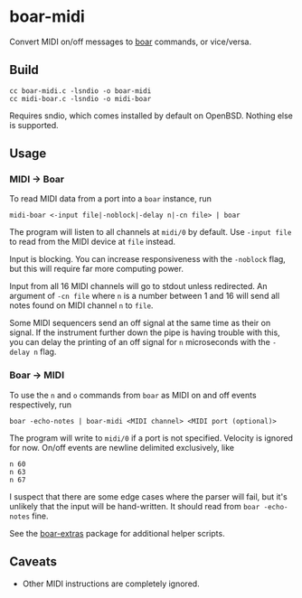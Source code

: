 # boar-midi

Convert MIDI on/off messages to [boar](https://github.com/jimd1989/boar) commands, or vice/versa.

## Build

    cc boar-midi.c -lsndio -o boar-midi
    cc midi-boar.c -lsndio -o midi-boar

Requires sndio, which comes installed by default on OpenBSD. Nothing else is supported.

## Usage

### MIDI → Boar

To read MIDI data from a port into a `boar` instance, run

    midi-boar <-input file|-noblock|-delay n|-cn file> | boar

The program will listen to all channels at `midi/0` by default. Use `-input file` to read from the MIDI device at `file` instead.

Input is blocking. You can increase responsiveness with the `-noblock` flag, but this will require far more computing power.

Input from all 16 MIDI channels will go to stdout unless redirected. An argument of `-cn file` where `n` is a number between 1 and 16 will send all notes found on MIDI channel `n` to `file`.

Some MIDI sequencers send an off signal at the same time as their on signal. If the instrument further down the pipe is having trouble with this, you can delay the printing of an off signal for `n` microseconds with the `-delay n` flag.

### Boar → MIDI

To use the `n` and `o` commands from `boar` as MIDI on and off events respectively, run

    boar -echo-notes | boar-midi <MIDI channel> <MIDI port (optional)>

The program will write to `midi/0` if a port is not specified. Velocity is ignored for now. On/off events are newline delimited exclusively, like

    n 60
    n 63
    n 67

I suspect that there are some edge cases where the parser will fail, but it's unlikely that the input will be hand-written. It should read from `boar -echo-notes` fine.

See the [boar-extras](https://github.com/jimd1989/boar-extras) package for additional helper scripts.

## Caveats

+ Other MIDI instructions are completely ignored.
